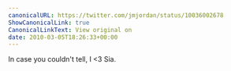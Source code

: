 ```yaml
---
canonicalURL: https://twitter.com/jmjordan/status/10036002678
ShowCanonicalLink: true
CanonicalLinkText: View original on
date: 2010-03-05T18:26:33+00:00
---
```

In case you couldn't tell, I &lt;3 Sia.